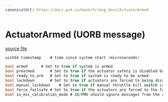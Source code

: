 ```yaml
---
canonicalUrl: https://docs.px4.io/main/tr/msg_docs/ActuatorArmed
---
```


# ActuatorArmed (UORB message)



[source file](https://github.com/PX4/PX4-Autopilot/blob/release/1.14/msg/ActuatorArmed.msg)

```c
uint64 timestamp    # time since system start (microseconds)

bool armed      # Set to true if system is armed
bool prearmed       # Set to true if the actuator safety is disabled but motors are not armed
bool ready_to_arm   # Set to true if system is ready to be armed
bool lockdown       # Set to true if actuators are forced to being disabled (due to emergency or HIL)
bool manual_lockdown    # Set to true if manual throttle kill switch is engaged
bool force_failsafe # Set to true if the actuators are forced to the failsafe position
bool in_esc_calibration_mode # IO/FMU should ignore messages from the actuator controls topics

```
